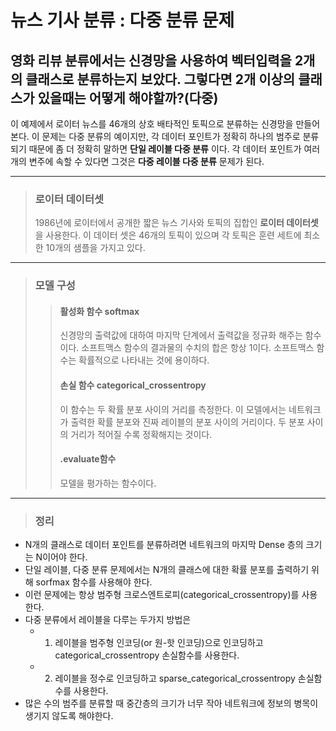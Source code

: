# 뉴스 기사 분류 : 다중 분류 문제

영화 리뷰 분류에서는 신경망을 사용하여 벡터입력을 2개의 클래스로 분류하는지 보았다. 그렇다면 2개 이상의 클래스가 있을때는 어떻게 해야할까?(다중)
---------------------------------------------------------
이 예제에서 로이터 뉴스를 46개의 상호 배타적인 토픽으로 분류하는 신경망을 만들어 본다. 이 문제는 다중 분류의 예이지만, 각 데이터 포인트가 정확히 하나의 범주로 분류되기 때문에 좀 더 정확히 말하면 **단일 레이블 다중 분류** 이다. 각 데이터 포인트가 여러 개의 변주에 속할 수 있다면 그것은 __다중 레이블 다중 분류__ 문제가 된다.

---------------------------------------------------------------
> ### 로이터 데이터셋
> 1986년에 로이터에서 공개한 짧은 뉴스 기사와 토픽의 집합인 **로이터 데이터셋**을 사용한다. 이 데이터 셋은 46개의 토픽이 있으며 각 토픽은 훈련 세트에 최소한 10개의 샘플을 가지고 있다. 
----------------------------------------------------
> ### 모델 구성
>> #### 활성화 함수 softmax
>> 신경망의 출력값에 대하여 마지막 단계에서 출력값을 정규화 해주는 함수이다. 소프트맥스 함수의 결과물의 수치의 합은 항상 1이다. 소프트맥스 함수는 확률적으로 나타내는 것에 용이하다. 
>> #### 손실 함수 categorical_crossentropy
>> 이 함수는 두 확률 분포 사이의 거리를 측정한다. 이 모델에서는 네트워크가 출력한 확률 분포와 진짜 레이블의 분포 사이의 거리이다. 두 분포 사이의 거리가 적어질 수록 정확해지는 것이다.
>> #### .evaluate함수
>> 모델을 평가하는 함수이다.
----------------------------------------------------------
> ### 정리
* N개의 클래스로 데이터 포인트를 분류하려면 네트워크의 마지막 Dense 층의 크기는 N이어야 한다.
* 단일 레이블, 다중 분류 문제에서는 N개의 클래스에 대한 확률 분포를 출력하기 위해 sorfmax 함수를 사용해야 한다.
* 이런 문제에는 항상 범주형 크로스엔트로피(categorical_crossentropy)를 사용한다.
* 다중 분류에서 레이블을 다루는 두가지 방법은
  * 1. 레이블을 범주형 인코딩(or 원-핫 인코딩)으로 인코딩하고 categorical_crossentropy 손실함수를 사용한다.
  * 2. 레이블을 정수로 인코딩하고 sparse_categorical_crossentropy 손실함수를 사용한다.
* 많은 수의 범주를 분류할 때 중간층의 크기가 너무 작아 네트워크에 정보의 병목이 생기지 않도록 해야한다.
